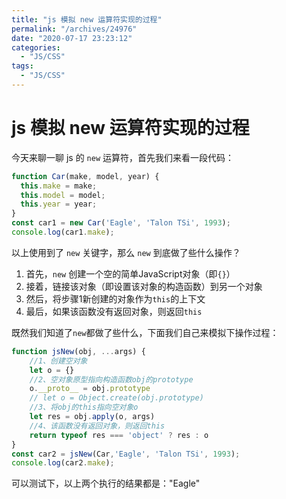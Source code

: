 ```yaml
---
title: "js 模拟 new 运算符实现的过程"
permalink: "/archives/24976"
date: "2020-07-17 23:23:12"
categories: 
  - "JS/CSS"
tags: 
  - "JS/CSS"
---
```


# js 模拟 new 运算符实现的过程

今天来聊一聊 js 的 `new` 运算符，首先我们来看一段代码：

``` js 
function Car(make, model, year) {
  this.make = make;
  this.model = model;
  this.year = year;
}
const car1 = new Car('Eagle', 'Talon TSi', 1993);
console.log(car1.make);
```

以上使用到了 `new` 关键字，那么 `new` 到底做了些什么操作？

1. 首先，`new` 创建一个空的简单JavaScript对象（即`{}`）
2. 接着，链接该对象（即设置该对象的构造函数）到另一个对象
3. 然后，将步骤1新创建的对象作为`this`的上下文
4. 最后，如果该函数没有返回对象，则返回`this`

既然我们知道了`new`都做了些什么，下面我们自己来模拟下操作过程：

``` js 
function jsNew(obj, ...args) {
    //1、创建空对象
    let o = {}
    //2、空对象原型指向构造函数obj的prototype
    o.__proto__ = obj.prototype
    // let o = Object.create(obj.prototype)
    //3、将obj的this指向空对象o
    let res = obj.apply(o, args)
    //4、该函数没有返回对象，则返回this
    return typeof res === 'object' ? res : o
}
const car2 = jsNew(Car,'Eagle', 'Talon TSi', 1993);
console.log(car2.make);
```

可以测试下，以上两个执行的结果都是："Eagle"
